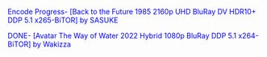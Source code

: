 


Encode Progress- [Back to the Future 1985 2160p UHD BluRay DV HDR10+ DDP 5.1 x265-BiTOR] by SASUKE

<body text="blue">
  
  DONE- [Avatar The Way of Water 2022 Hybrid 1080p BluRay DDP 5.1 x264-BiTOR] by Wakizza


